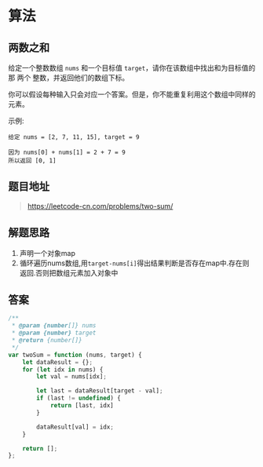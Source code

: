 # 算法

## 两数之和

给定一个整数数组 `nums` 和一个目标值 `target`，请你在该数组中找出和为目标值的那 两个 整数，并返回他们的数组下标。

你可以假设每种输入只会对应一个答案。但是，你不能重复利用这个数组中同样的元素。

示例:

```
给定 nums = [2, 7, 11, 15], target = 9

因为 nums[0] + nums[1] = 2 + 7 = 9
所以返回 [0, 1]
```

## 题目地址

> https://leetcode-cn.com/problems/two-sum/

## 解题思路

1. 声明一个对象map
2. 循环遍历nums数组,用`target-nums[i]`得出结果判断是否存在map中.存在则返回.否则把数组元素加入对象中

## 答案

```javascript
/**
 * @param {number[]} nums
 * @param {number} target
 * @return {number[]}
 */
var twoSum = function (nums, target) {
    let dataResult = {};
    for (let idx in nums) {
        let val = nums[idx];

        let last = dataResult[target - val];
        if (last != undefined) {
            return [last, idx]
        }

        dataResult[val] = idx;
    }

    return [];
};
```